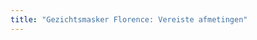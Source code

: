 ```yaml
---
title: "Gezichtsmasker Florence: Vereiste afmetingen"
---
```


<PatternMeasurements pattern='florence' />
